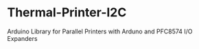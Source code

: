 Thermal-Printer-I2C
===================

Arduino Library for Parallel Printers with Arduno and PFC8574 I/O Expanders
